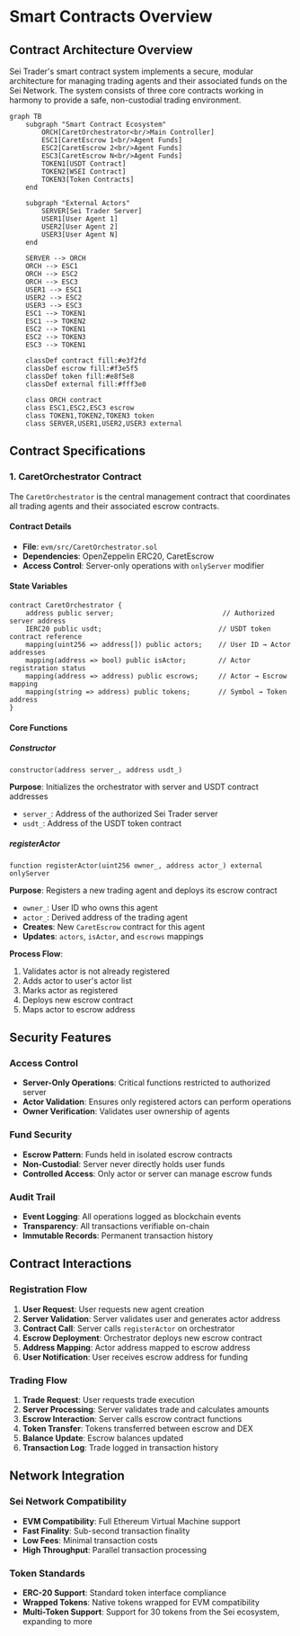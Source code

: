 # Smart Contracts Overview

## Contract Architecture Overview

Sei Trader's smart contract system implements a secure, modular architecture for managing trading agents and their associated funds on the Sei Network. The system consists of three core contracts working in harmony to provide a safe, non-custodial trading environment.

```mermaid
graph TB
    subgraph "Smart Contract Ecosystem"
        ORCH[CaretOrchestrator<br/>Main Controller]
        ESC1[CaretEscrow 1<br/>Agent Funds]
        ESC2[CaretEscrow 2<br/>Agent Funds]
        ESC3[CaretEscrow N<br/>Agent Funds]
        TOKEN1[USDT Contract]
        TOKEN2[WSEI Contract]
        TOKEN3[Token Contracts]
    end
    
    subgraph "External Actors"
        SERVER[Sei Trader Server]
        USER1[User Agent 1]
        USER2[User Agent 2]
        USER3[User Agent N]
    end
    
    SERVER --> ORCH
    ORCH --> ESC1
    ORCH --> ESC2
    ORCH --> ESC3
    USER1 --> ESC1
    USER2 --> ESC2
    USER3 --> ESC3
    ESC1 --> TOKEN1
    ESC1 --> TOKEN2
    ESC2 --> TOKEN1
    ESC2 --> TOKEN3
    ESC3 --> TOKEN1
    
    classDef contract fill:#e3f2fd
    classDef escrow fill:#f3e5f5
    classDef token fill:#e8f5e8
    classDef external fill:#fff3e0
    
    class ORCH contract
    class ESC1,ESC2,ESC3 escrow
    class TOKEN1,TOKEN2,TOKEN3 token
    class SERVER,USER1,USER2,USER3 external
```

## Contract Specifications

### 1. CaretOrchestrator Contract

The `CaretOrchestrator` is the central management contract that coordinates all trading agents and their associated escrow contracts.

#### Contract Details
- **File**: `evm/src/CaretOrchestrator.sol`
- **Dependencies**: OpenZeppelin ERC20, CaretEscrow
- **Access Control**: Server-only operations with `onlyServer` modifier

#### State Variables
```solidity
contract CaretOrchestrator {
    address public server;                           // Authorized server address
    IERC20 public usdt;                             // USDT token contract reference
    mapping(uint256 => address[]) public actors;    // User ID → Actor addresses
    mapping(address => bool) public isActor;        // Actor registration status
    mapping(address => address) public escrows;     // Actor → Escrow mapping
    mapping(string => address) public tokens;       // Symbol → Token address
}
```

#### Core Functions

##### Constructor
```solidity
constructor(address server_, address usdt_)
```
**Purpose**: Initializes the orchestrator with server and USDT contract addresses
- `server_`: Address of the authorized Sei Trader server
- `usdt_`: Address of the USDT token contract

##### registerActor
```solidity
function registerActor(uint256 owner_, address actor_) external onlyServer
```
**Purpose**: Registers a new trading agent and deploys its escrow contract
- `owner_`: User ID who owns this agent
- `actor_`: Derived address of the trading agent
- **Creates**: New `CaretEscrow` contract for this agent
- **Updates**: `actors`, `isActor`, and `escrows` mappings

**Process Flow**:
1. Validates actor is not already registered
2. Adds actor to user's actor list
3. Marks actor as registered
4. Deploys new escrow contract
5. Maps actor to escrow address

## Security Features

### Access Control
- **Server-Only Operations**: Critical functions restricted to authorized server
- **Actor Validation**: Ensures only registered actors can perform operations
- **Owner Verification**: Validates user ownership of agents

### Fund Security
- **Escrow Pattern**: Funds held in isolated escrow contracts
- **Non-Custodial**: Server never directly holds user funds
- **Controlled Access**: Only actor or server can manage escrow funds

### Audit Trail
- **Event Logging**: All operations logged as blockchain events
- **Transparency**: All transactions verifiable on-chain
- **Immutable Records**: Permanent transaction history

## Contract Interactions

### Registration Flow
1. **User Request**: User requests new agent creation
2. **Server Validation**: Server validates user and generates actor address
3. **Contract Call**: Server calls `registerActor` on orchestrator
4. **Escrow Deployment**: Orchestrator deploys new escrow contract
5. **Address Mapping**: Actor address mapped to escrow address
6. **User Notification**: User receives escrow address for funding

### Trading Flow
1. **Trade Request**: User requests trade execution
2. **Server Processing**: Server validates trade and calculates amounts
3. **Escrow Interaction**: Server calls escrow contract functions
4. **Token Transfer**: Tokens transferred between escrow and DEX
5. **Balance Update**: Escrow balances updated
6. **Transaction Log**: Trade logged in transaction history

## Network Integration

### Sei Network Compatibility
- **EVM Compatibility**: Full Ethereum Virtual Machine support
- **Fast Finality**: Sub-second transaction finality
- **Low Fees**: Minimal transaction costs
- **High Throughput**: Parallel transaction processing

### Token Standards
- **ERC-20 Support**: Standard token interface compliance
- **Wrapped Tokens**: Native tokens wrapped for EVM compatibility
- **Multi-Token Support**: Support for 30 tokens from the Sei ecosystem, expanding to more
